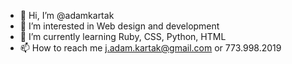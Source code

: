 - 👋 Hi, I’m @adamkartak
- 👀 I’m interested in Web design and development
- 🌱 I’m currently learning Ruby, CSS, Python, HTML
- 📫 How to reach me j.adam.kartak@gmail.com or 773.998.2019

<!---
adamkartak/adamkartak is a ✨ special ✨ repository because its `README.md` (this file) appears on your GitHub profile.
You can click the Preview link to take a look at your changes.
--->

